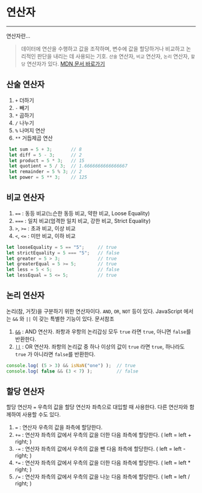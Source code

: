 # 연산자
---
연산자란...
> 데이터에 연산을 수행하고 값을 조작하며, 변수에 값을 할당하거나 비교하고 논리적인 판단을 내리는 데 사용되는 기호. `산술` 연산자, `비교` 연산자, `논리` 연산자, `할당` 연산자가 있다.
[MDN 문서 바로가기](https://developer.mozilla.org/ko/docs/Web/JavaScript/Guide/Expressions_and_operators)
## 산술 연산자
1. `+` 더하기
2. `-` 빼기
3. `*` 곱하기
4. `/` 나누기
5. `%` 나머지 연산
6. `**` 거듭제곱 연산
 ```javascript
  let sum = 5 + 3;       // 8
  let diff = 5 - 3;      // 2
  let product = 5 * 3;   // 15
  let quotient = 5 / 3;  // 1.6666666666666667
  let remainder = 5 % 3; // 2
  let power = 5 ** 3;    // 125
  ```

## 비교 연산자
1. `==` : 동등 비교(느슨한 동등 비교, 약한 비교, Loose Equality)
2. `===` : 일치 비교(엄격한 일치 비교, 강한 비교, Strict Equality)
3. `>`, `>=` : 초과 비교, 이상 비교
4. `<`, `<=` : 미만 비교, 이하 비교
```javascript
let looseEquality = 5 == "5";     // true
let strictEquality = 5 === "5";   // false
let greater = 5 > 3;              // true
let greaterEqual = 5 >= 5;        // true
let less = 5 < 5;                 // false
let lessEqual = 5 <= 5;           // true
```


## 논리 연산자
논리(참, 거짓)을 구분하기 위한 연산자이다. `AND`, `OR`, `NOT` 등이 있다.
JavaScript 에서는 `&&` 와 `||` 이 갖는 특별한 기능이 있다. 문서참조
1. [`&&`](./and_or.md) : AND 연산자. 좌항과 우항의 논리갑싱 모두 `true` 라면 `true`, 아니면 `false`를 반환한다.
2. [`||`](./and_or.md) : OR 연산자. 좌항의 논리값 중 하나 이상의 값이 `true` 라면 `true`, 하나라도 `true` 가 아니라면 `false`를 반환한다.
``` javascript
console.log( (5 > 3) && isNaN("one") );  // true
console.log( false && (3 < 7) );         // false
```

## 할당 연산자
할당 연산자 `=` 우측의 값을 할당 연산자 좌측으로 대입할 때 사용한다.
다른 연산자와 함께하여 사용할 수도 있다.
1. `=` : 연산자 우측의 값을 좌측에 할당한다.
2. `+=` : 연산자 좌측의 값에서 우측의 값을 더한 다음 좌측에 할당한다. ( left = left + right; )
3. `-=` : 연산자 좌측의 값에서 우측의 값을 뺀 다음 좌측에 할당한다. ( left = left - right; )
4. `*=` : 연산자 좌측의 값에서 우측의 값을 더한 다음 좌측에 할당한다. ( left = left * right; )
5. `/=` : 연산자 좌측의 값에서 우측의 값을 나눈 다음 좌측에 할당한다. ( left = left / right; )
